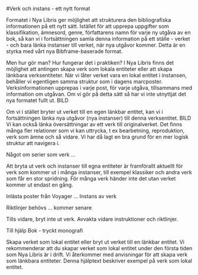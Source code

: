 
#Verk och instans - ett nytt format

Formatet i Nya Libris ger möjlighet att strukturera den bibliografiska informationen på ett nytt sätt. Istället för att upprepa uppgifter som klassifikation, ämnesord, genre, författarens namn för varje ny utgåva av en bok, så kan vi i fortsättningen samla denna information på ett ställe - verket - och bara länka instanser till verket, när nya utgåvor kommer. Detta är en styrka med vårt nya Bibframe-baserade format.

Men hur gör man? Hur fungerar det i praktiken? I Nya Libris finns det möjlighet att antingen skapa verk som lokala entiteter eller att skapa länkbara verksentiteter. När vi låter verket vara en lokal entitet i instansen, behåller vi egentligen samma struktur som i dagens marcposter. Verksinformationen upprepas i varje post, för varje utgåva, tillsammans med information om utgåvan. Om vi gör på detta sätt så har vi inte utnyttjat det nya formatet fullt ut. BILD

Om vi i stället bryter ut verket till en egen länkbar entitet, kan vi i fortsättningen länka nya utgåvor (nya instanser) till denna verksentitet. BILD
Vi kan också länka översättningar av ett verk till originalverket. Det finns många fler relationer som vi kan uttrycka, t ex bearbetning, reproduktion, verk som ämne och så vidare.
Vi har då lagt en bra grund för en mer logisk struktur att navigera i. 

Något om serier som verk ...

Att bryta ut verk och instanser till egna entiteter är framförallt aktuellt för verk som kommer ut i många instanser, till exempel klassiker och andra verk som får en stor spridning. För många verk händer inte det utan verket kommer ut endast en gång. 

Inlästa poster från Voyager ... Instans av verk

Riktlinjer behövs ... kommer senare

Tills vidare, bryt inte ut verk. Avvakta vidare instruktioner och riktlinjer.



Till hjälp Bok - tryckt monografi


Skapa verket som lokal entitet eller bryt ut verket till en länkbar entitet. Vi rekommenderar att du skapar verket som lokal entitet under den första tiden som Nya Libris är i drift. Vi återkommer med anvisningar för att skapa verk som länkbara entiteter. Denna hjälptext beskriver exempel på verk som lokal entitet.
